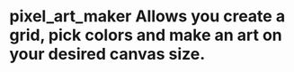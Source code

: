 # pixel_art_maker Allows you create a grid, pick colors and make an art on your desired canvas size.
